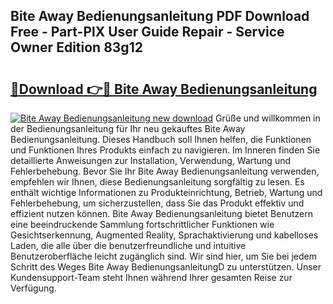 ## Bite Away Bedienungsanleitung PDF Download Free - Part-PlX User Guide Repair - Service Owner Edition 83g12

# <h2><a href="http://df1b16e.blite.top/?on=Bite+Away+Bedienungsanleitung">🔗Download 👉🔴 Bite Away Bedienungsanleitung</a></h2>

[![Bite Away Bedienungsanleitung new download](https://i.imgur.com/lujVjoI.png)](http://df1b16e.blite.top/?on=Bite+Away+Bedienungsanleitung)
Grüße und willkommen in der Bedienungsanleitung für Ihr neu gekauftes Bite Away Bedienungsanleitung. Dieses Handbuch soll Ihnen helfen, die Funktionen und Funktionen Ihres Produkts einfach zu navigieren. Im Inneren finden Sie detaillierte Anweisungen zur Installation, Verwendung, Wartung und Fehlerbehebung. Bevor Sie Ihr Bite Away Bedienungsanleitung verwenden, empfehlen wir Ihnen, diese Bedienungsanleitung sorgfältig zu lesen. Es enthält wichtige Informationen zu Produkteinrichtung, Betrieb, Wartung und Fehlerbehebung, um sicherzustellen, dass Sie das Produkt effektiv und effizient nutzen können. Bite Away Bedienungsanleitung bietet Benutzern eine beeindruckende Sammlung fortschrittlicher Funktionen wie Gesichtserkennung, Augmented Reality, Sprachaktivierung und kabelloses Laden, die alle über die benutzerfreundliche und intuitive Benutzeroberfläche leicht zugänglich sind. Wir sind hier, um Sie bei jedem Schritt des Weges Bite Away BedienungsanleitungD zu unterstützen. Unser Kundensupport-Team steht Ihnen während Ihrer gesamten Reise zur Verfügung.
